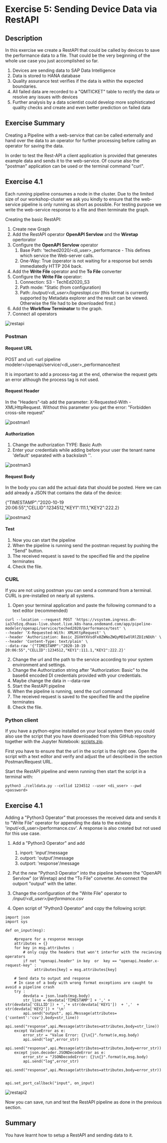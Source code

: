 # Exercise 5: Sending Device Data via RestAPI

## Description
In this exercise we create a RestAPI that could be called by devices to save the performance data to a file. That could be the very beginning of the whole use case you just accomplished so far.  
1. Devices are sending data to SAP Data Intelligence
2. Data is stored to HANA database
3. Quality assurance test verifies if the data is within the expected boundaries.
4. All failed data are recorded to a "QMTICKET" table to rectify the data or resolve any issues with devices
5. Further analysis by a data scientist could develop more sophisticated quality checks and create and even better prediction on failed data


## Exercise Summary

Creating a Pipeline with a web-service that can be called externally and hand over the data to an operator for further processing before calling an operator for saving the data. 

In order to test the Rest-API a client application is provided that generates example data and sends it to the web-service. Of course also the "postman" application can be used or the terminal command "curl". 

## Exercise 4.1
Each running pipeline consumes a node in the cluster. Due to the limited size of our workshop-cluster we ask you kindly to ensure that the web-service pipeline is only running as short as possible. For testing purpose we write the web-service response to a file and then terminate the graph. 

Creating the basic RestAPI:

1. Create new Graph
2. Add the RestAPI operator **OpenAPI Servlow** and the **Wiretap** opertorator
3. Configure the **OpenAPI Servlow** operator
	1.  Base Path: 'teched2020/\<di_user\>\_performance - This defines which service the Web-server calls. 
	2. One-Way: True (operator is not waiting for a response but sends immediatedly HTTP 204 back. 
4. Add the **Write File** operator and the **To File** converter
5. Configure the **Write File** operator: 
	1. Connection: S3 - TechEd2020_S3
	2. Path mode: "Static (from configuration)
	3. Path: */output/\<di_user\>/logrestapi.csv* (this format is currently supported by Metadata explorer and the result can be viewed. Otherwise the file had to be downloaded first.)
6. Add the **Workflow Terminator** to the graph.
7. Connect all operators  

![restapi](./images/restapi1.png)


### Postman 
#### Request URL

POST and url: \<url pipeline modeler\>/openapi/service/\<di_user\>\_performance/test

It is important to add a process-tag at the end, otherwise the request gets an error although the process tag is not used. 

#### Request Header
In the "Headers"-tab add the parameter: X-Requested-With - XMLHttpRequest. Without this parameter you get the error: "Forbidden cross-site request"

![postman1](./images/postman1.png)

#### Authorization
1. Change the authorization TYPE: Basic Auth
2. Enter your credentials while adding before your user the tenant name 'default' separated with a backslash '\'.

![postman3](./images/postman3.png)

#### Request Body

In the body you can add the actual data that should be posted. Here we can add already a JSON that contains the data of the device: 

{"TIMESTAMP":"2020-10-19 20:06:55","CELLID":1234512,"KEY1":111.1,"KEY2":222.2}

![postman2](./images/postman2.png)

#### Test 

1. Now you can start the pipeline
2. When the pipeline is running send the postman request by pushing the "Send" button. 
3. The received request is saved to the specified file and the pipeline terminates
4. Check the file. 

### CURL
If you are not using postman you can send a command from a terminal. CURL is pre-installed on nearly all systems. 

1. Open your terminal application and paste the following command to a text editor (recommended)

``` 
curl --location --request POST 'https://vsystem.ingress.dh-ia37o5zq.dhaas-live.shoot.live.k8s-hana.ondemand.com/app/pipeline-modeler/openapi/service/teched2020/performance/test' \
--header 'X-Requested-With: XMLHttpRequest' \
--header 'Authorization: Basic ZGVmYXVsdFx0ZWNoZWQyMDIwOlRlZDIzNDUh' \
--header 'Content-Type: text/plain' \
--data-raw '{"TIMESTAMP":"2020-10-19 20:06:55","CELLID":1234512,"KEY1":111.1,"KEY2":222.2}'
```

2. Change the url and the path to the service according to your system environment and settings. 
3. Change the Authorization string after "Authorization: Basic" to the base64 encoded DI credentials provided with your credentials. 
3. Maybe change the data in --data-raw
4. Start the RestAPI pipeline
5. When the pipeline is running, send the curl command
6. The received request is saved to the specified file and the pipeline terminates
7. Check the file. 

### Python client

If you have a python-egine installed on your local system then you could also use the script that you have downloaded from this GitHub repository together with the Jupyter Notebook: [scripts.zip](../../scripts.zip).

First you have to ensure that the url in the script is the right one. Open the script with a text editor and verify and adjust the url described in the section Postman/Request URL.

Start the RestAPI pipeline and wenn running then start the script in a terminal with: 

```
python3 ./celldata.py --cellid 1234512 --user <di_user> --pwd <password>
```

 
## Exercise 4.1

Adding a "Python3 Operator" that processes the received data and sends it to "Write File" operator for appending the data to the existing 'input/\<di_user\>/performance.csv'. A response is also created but not used for this use case. 

1. Add a "Python3 Operator" and add 
	1. inport: 'input'/message
	2. outport: 'output'/message
	3. outport: 'response'/message

2. Put the new "Python3 Operator" into the pipeline between the "OpenAPI Servlow" (or Wiretap) and the "To File" converter. An connect the outport "output" with the latter. 

3. Change the configuration of the "Write File" operator to */input/\<di_user\>/performance.csv*

3. Open script of "Python3 Operator" and copy the following script: 

```
import json
import sys

def on_input(msg):
    
    #prepare for a response message
    attributes = {}
    for key in msg.attributes :
        # only copy the headers that won't interfer with the recieving operators
        if not "openapi.header" in key  or  key == "openapi.header.x-request-key" : 
             attributes[key] = msg.attributes[key]
    
    # Send data to output and response
    # In case of a body with wrong format exceptions are caught to avoid a pipeline crash
    try : 
        devdata = json.loads(msg.body)
        str_line = devdata['TIMESTAMP'] + ',' +  str(devdata['CELLID']) + ','+ str(devdata['KEY1'])  + ','  + str(devdata['KEY2']) + '\n'
        api.send("output", api.Message(attributes={'content':'csv'},body=str_line))
        api.send("response",api.Message(attributes=attributes,body=str_line))
    except ValueError as e: 
        error_str = "Value Error: {}\n{}".format(e,msg.body)
        api.send("log",error_str)
        api.send("response",api.Message(attributes=attributes,body=error_str))
    except json.decoder.JSONDecodeError as e: 
        error_str = "JSONDecodeError: {}\n{}".format(e,msg.body)
        api.send("log",error_str)
        api.send("response",api.Message(attributes=attributes,body=error_str))


api.set_port_callback("input", on_input)

```

![restapi2](./images/restapi2.png)

Now you can save, run and test the RestAPI pipeline as done in the previous section.


## Summary

You have learnt how to setup a RestAPI and sending data to it. 


